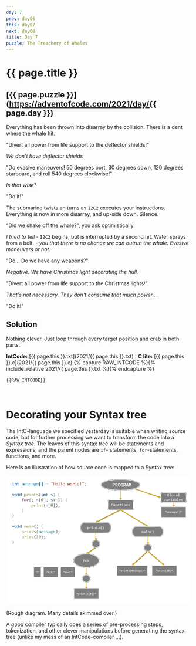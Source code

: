 ```yaml
---
day: 7
prev: day06
this: day07
next: day08
title: Day 7
puzzle: The Treachery of Whales
---
```

# {{ page.title }}

## [{{ page.puzzle }}](https://adventofcode.com/2021/day/{{ page.day }})

Everything has been thrown into disarray by the collision. There is a dent where the whale hit.

"Divert all power from life support to the deflector shields!"

*We don't have deflector shields*

"Do evasive maneuvers! 50 degrees port, 30 degrees down, 120 degrees starboard, and roll 540 degrees clockwise!"

*Is that wise?*

"Do it!"

The submarine twists an turns as `I2C2` executes your instructions. Everything is now in more disarray, and up-side down. Silence.

"Did we shake off the whale?", you ask optimistically.

*I tried to tell -* `I2C2` begins, but is interrupted by a second hit. Water sprays from a bolt. *- you that there is no chance we can outrun the whale. Evasive maneuvers or not.*

"Do... Do we have any weapons?"

*Negative. We have Christmas light decorating the hull.*

"Divert all power from life support to the Christmas lights!"

*That's not necessary. They don't consume that much power...*

"Do it!"



## Solution

Nothing clever. Just loop through every target position and crab in both parts.

**IntCode:** [{{ page.this }}.txt](2021/{{ page.this }}.txt) &#124; **C lite:** [{{ page.this }}.c](2021/{{ page.this }}.c)
{% capture RAW_INTCODE %}{% include_relative 2021/{{ page.this }}.txt %}{% endcapture %}

```
{{RAW_INTCODE}}
```

&nbsp;

# Decorating your Syntax tree

The IntC-language we specified yesterday is suitable when writing source code, but for further processing we want to transform the code into a *Syntax tree*. The leaves of this syntax tree will be statements and expressions, and the parent nodes are `if`- statements, `for`-statements, functions, and more.

Here is an illustration of how source code is mapped to a Syntax tree:

![The Syntax tree of a Hello World-program](assets/syntax_tree.png)

(Rough diagram. Many details skimmed over.)

A *good* compiler typically does a series of pre-processing steps, tokenization, and other clever manipulations before generating the syntax tree (unlike my mess of an IntCode-compiler ...).